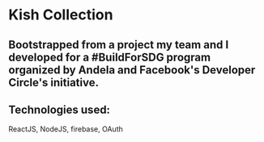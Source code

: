 # Kish Collection
## Bootstrapped from a project my team and I developed for a #BuildForSDG program organized by Andela and Facebook's Developer Circle's initiative.
## Technologies used:
ReactJS, NodeJS, firebase, OAuth